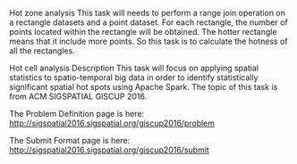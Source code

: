 Hot zone analysis
This task will needs to perform a range join operation on a rectangle datasets and a point dataset. For each rectangle, the number of points located within the rectangle will be obtained. The hotter rectangle means that it include more points. So this task is to calculate the hotness of all the rectangles.

Hot cell analysis
Description
This task will focus on applying spatial statistics to spatio-temporal big data in order to identify statistically significant spatial hot spots using Apache Spark. The topic of this task is from ACM SIGSPATIAL GISCUP 2016.

The Problem Definition page is here: http://sigspatial2016.sigspatial.org/giscup2016/problem

The Submit Format page is here: http://sigspatial2016.sigspatial.org/giscup2016/submit

